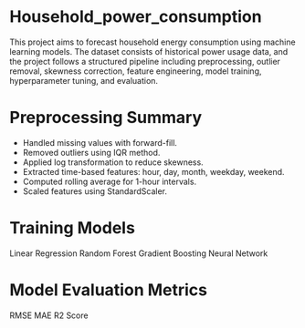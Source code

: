 # Household_power_consumption

This project aims to forecast household energy consumption using machine learning models. 
The dataset consists of historical power usage data, and the project follows a structured pipeline
including preprocessing, outlier removal, skewness correction, feature engineering, model training,
hyperparameter tuning, and evaluation.

# Preprocessing Summary
- Handled missing values with forward-fill.
- Removed outliers using IQR method.
- Applied log transformation to reduce skewness.
- Extracted time-based features: hour, day, month, weekday, weekend.
- Computed rolling average for 1-hour intervals.
- Scaled features using StandardScaler.

# Training Models
Linear Regression 
Random Forest 
Gradient Boosting 
Neural Network 

# Model Evaluation Metrics
RMSE
MAE
R2 Score
